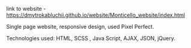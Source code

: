 link to website - https://dmytrokabluchii.github.io/website/Monticello_website/index.html

Single page website, responsive design, used Pixel Perfect.

Technologies used: HTML, SCSS , Java Script, AJAX, JSON, jQuery.
